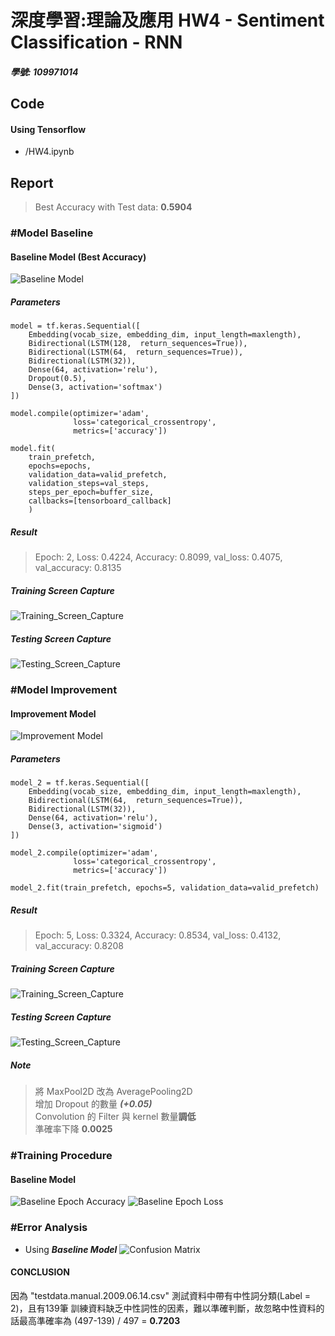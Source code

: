 # 深度學習:理論及應用 HW4 - Sentiment Classification - RNN
##### 學號: 109971014
## Code
#### Using Tensorflow
* /HW4.ipynb
## Report
> Best Accuracy with Test data: **0.5904**<br>
### \#Model Baseline
#### Baseline Model (Best Accuracy)
![Baseline Model](image/base_model.png)
##### Parameters
```
model = tf.keras.Sequential([
    Embedding(vocab_size, embedding_dim, input_length=maxlength),
    Bidirectional(LSTM(128,  return_sequences=True)),
    Bidirectional(LSTM(64,  return_sequences=True)),
    Bidirectional(LSTM(32)),
    Dense(64, activation='relu'),
    Dropout(0.5),
    Dense(3, activation='softmax')
])

model.compile(optimizer='adam',
              loss='categorical_crossentropy',
              metrics=['accuracy'])
              
model.fit(
    train_prefetch,
    epochs=epochs,
    validation_data=valid_prefetch,
    validation_steps=val_steps,
    steps_per_epoch=buffer_size,
    callbacks=[tensorboard_callback]
    )
```
##### Result
> Epoch: 2, Loss: 0.4224, Accuracy: 0.8099, val_loss: 0.4075, val_accuracy: 0.8135

##### Training Screen Capture
![Training_Screen_Capture](image/base_train.png)
##### Testing Screen Capture
![Testing_Screen_Capture](image/base_evaluate.png)

### \#Model Improvement

#### Improvement Model
![Improvement Model](image/improvement_model.png)
##### Parameters
```
model_2 = tf.keras.Sequential([
    Embedding(vocab_size, embedding_dim, input_length=maxlength),
    Bidirectional(LSTM(64,  return_sequences=True)),
    Bidirectional(LSTM(32)),
    Dense(64, activation='relu'),
    Dense(3, activation='sigmoid')
])

model_2.compile(optimizer='adam',
              loss='categorical_crossentropy',
              metrics=['accuracy'])
              
model_2.fit(train_prefetch, epochs=5, validation_data=valid_prefetch)              
```
##### Result
> Epoch: 5, Loss: 0.3324, Accuracy: 0.8534, val_loss: 0.4132, val_accuracy: 0.8208

##### Training Screen Capture
![Training_Screen_Capture](image/improvement_1_train.png)
##### Testing Screen Capture
![Testing_Screen_Capture](image/improvement_1_evaluate.png)

##### Note
> 將 MaxPool2D 改為 AveragePooling2D <br>
> 增加 Dropout 的數量 ***(+0.05)*** <br>
> Convolution 的 Filter 與 kernel 數量**調低** <br>
> 準確率下降 **0.0025**

### \#Training Procedure
#### Baseline Model
![Baseline Epoch Accuracy](image/base_epoch_accuracy.png)
![Baseline Epoch Loss](image/base_epoch_loss.png)


### \#Error Analysis
* Using ***Baseline Model***
![Confusion Matrix](image/confusion_matrix.png)

#### CONCLUSION
因為 "testdata.manual.2009.06.14.csv" 測試資料中帶有中性詞分類(Label = 2)，且有139筆
訓練資料缺乏中性詞性的因素，難以準確判斷，故忽略中性資料的話最高準確率為 (497-139) / 497 = **0.7203**
